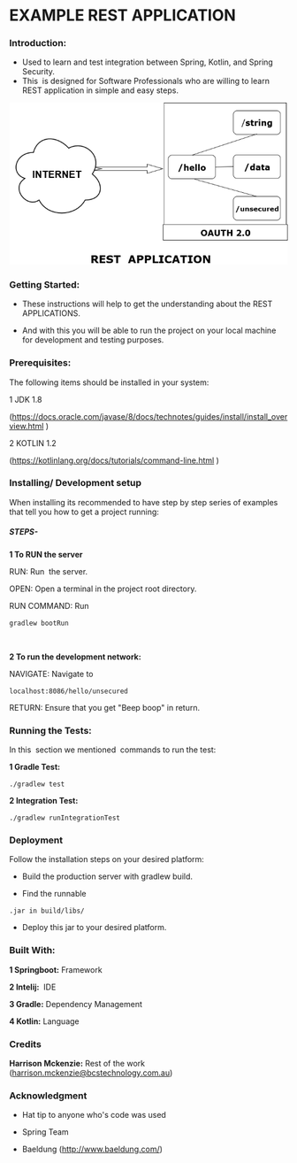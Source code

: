 # EXAMPLE REST APPLICATION



### Introduction:
- Used to learn and test integration between Spring, Kotlin, and Spring Security.
- This  is designed for Software Professionals who are willing to learn REST application in simple and easy steps.

![Diagram](ExampleRESTAPP.png)



### Getting Started:
- These instructions will help to get the understanding about the REST APPLICATIONS.

- And with this you will be able to run the project on your local machine for development and testing purposes.



### Prerequisites:
The following items should be installed in your system:

1 JDK 1.8

(https://docs.oracle.com/javase/8/docs/technotes/guides/install/install_overview.html )

2 KOTLIN 1.2

(https://kotlinlang.org/docs/tutorials/command-line.html )



### Installing/ Development setup

When installing its recommended to have step by step series of examples that tell you how to get a project running:


##### STEPS-


**1 To RUN the server**

RUN: Run  the server.

OPEN: Open a terminal in the project root directory.

RUN COMMAND: Run  
```
gradlew bootRun
```
 
 
**2 To run the development network:** 

NAVIGATE: Navigate to 
```
localhost:8086/hello/unsecured
```

RETURN: Ensure that you get "Beep boop" in return.



### Running the Tests:
In this  section we mentioned  commands to run the test:

**1 Gradle Test:**
```
./gradlew test
```


**2 Integration Test:**
```
./gradlew runIntegrationTest
```



### Deployment

Follow the installation steps on your desired platform:

- Build the production server with gradlew build.

- Find the runnable

```
.jar in build/libs/
```

- Deploy this jar to your desired platform.

### Built With:

**1 Springboot:** Framework

**2 Intelij:**  IDE

**3 Gradle:** Dependency Management

**4 Kotlin:** Language



### Credits

**Harrison Mckenzie:** Rest of the work
(harrison.mckenzie@bcstechnology.com.au)



### Acknowledgment

- Hat tip to anyone who's code was used

- Spring Team

- Baeldung  (http://www.baeldung.com/) 
 


























